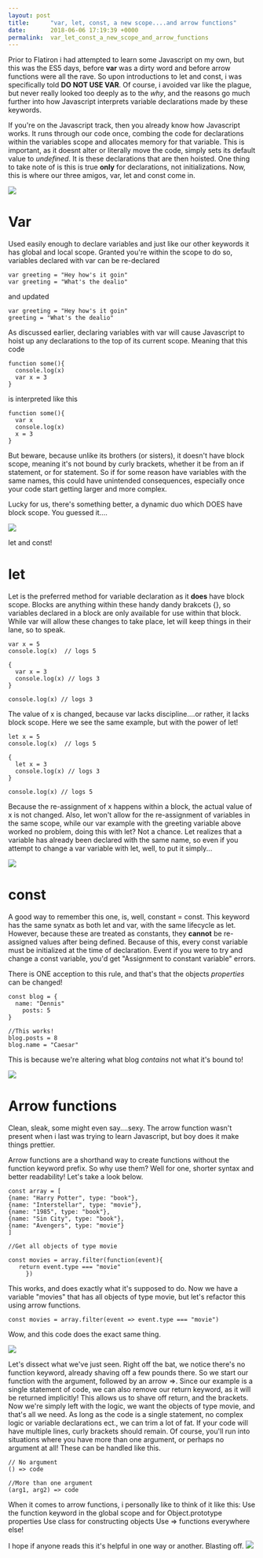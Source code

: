 ```yaml
---
layout: post
title:      "var, let, const, a new scope....and arrow functions"
date:       2018-06-06 17:19:39 +0000
permalink:  var_let_const_a_new_scope_and_arrow_functions
---
```



Prior to Flatiron i had attempted to learn some Javascript on my own, but this was the ES5 days, before **var** was a dirty word and before arrow functions were all the rave. So upon introductions to let and const, i was specifically told **DO NOT USE VAR**. Of course, i avoided var like the plague, but never really looked too deeply as to the *why*, and the reasons go much further into how Javascript interprets variable declarations made by these keywords.

If you're on the Javascript track, then you already know how Javascript works. It runs through our code once, combing the code for declarations within the variables scope and allocates memory for that variable. This is important, as it doesnt alter or literally move the code, simply sets its default value to *undefined*. It is these declarations that are then hoisted. One thing to take note of is this is true **only** for declarations, not initializations. Now, this is where our three amigos, var, let and const come in. 

![](https://media.giphy.com/media/sY1yvrxROgCM8/giphy.gif)

# Var

Used easily enough to declare variables and just like our other keywords it has global and local scope. Granted you're within the scope to do so, variables declared with var can be re-declared 
```
var greeting = "Hey how's it goin"
var greeting = "What's the dealio"
```
and updated
```
var greeting = "Hey how's it goin"
greeting = "What's the dealio"
```
As discussed earlier, declaring variables with var will cause Javascript to hoist up any declarations to the top of its current scope. Meaning that this code
```
function some(){
  console.log(x)
  var x = 3
}
```
is interpreted like this
```
function some(){
  var x
  console.log(x)
  x = 3
}
```
But beware, because unlike its brothers (or sisters), it doesn't have block scope, meaning it's not bound by curly brackets, whether it be from an if statement, or for statement. So if for some reason have variables with the same names, this could have unintended consequences, especially once your code start getting larger and more complex.

Lucky for us, there's something better, a dynamic duo which DOES have block scope. You guessed it....

![](https://media.giphy.com/media/DKznWTry3u9Q4/giphy.gif)

let and const! 

# let
Let is the preferred method for variable declaration as it **does** have block scope. Blocks are anything within these handy dandy brakcets {}, so variables declared in a block are only available for use within that block. While var will allow these changes to take place, let will keep things in their lane, so to speak.
```
var x = 5
console.log(x)  // logs 5

{
  var x = 3
  console.log(x) // logs 3
}

console.log(x) // logs 3
```
The value of x is changed, because var lacks discipline....or rather, it lacks block scope. Here we see the same example, but with the power of let!
```
let x = 5
console.log(x)  // logs 5

{
  let x = 3
  console.log(x) // logs 3
}

console.log(x) // logs 5
```
Because the re-assignment of x happens within a block, the actual value of x is not changed. Also, let won't allow for the re-assignment of variables in the same scope, while our var example with the greeting variable above worked no problem, doing this with let? Not a chance. Let realizes that a variable has already been declared with the same name, so even if you attempt to change a var variable with let, well, to put it simply...

![](https://78.media.tumblr.com/b5f616a2b3a24d436da9f552b7fd23b1/tumblr_mqv3dkTiU91rdrzfmo1_250.gif)

# const
A good way to remember this one, is, well, constant = const. This keyword has the same synatx as both let and var, with the same lifecycle as let. However, because these are treated as constants, they **cannot** be re-assigned values after being defined. Because of this, every const variable must be initialized at the time of declaration. Event if you were to try and change a const variable, you'd get "Assignment to constant variable" errors.

There is ONE acception to this rule, and that's that the objects *properties* can be changed! 

```
const blog = {
  name: "Dennis"
	posts: 5
}

//This works!
blog.posts = 8
blog.name = "Caesar"
```

This is because we're altering what blog *contains* not what it's bound to!

![](https://media.giphy.com/media/12luQDyqvum5l6/giphy.gif)

# Arrow functions
Clean, sleak, some might even say....sexy. The arrow function wasn't present when i last was trying to learn Javascript, but boy does it make things prettier. 

Arrow functions are a shorthand way to create functions without the function keyword prefix. So why use them? Well for one, shorter syntax and better readability! Let's take a look below.

```
const array = [
{name: "Harry Potter", type: "book"},
{name: "Interstellar", type: "movie"},
{name: "1985", type: "book"},
{name: "Sin City", type: "book"},
{name: "Avengers", type: "movie"}
]

//Get all objects of type movie

const movies = array.filter(function(event){
   return event.type === "movie"
	 })
```
This works, and does exactly what it's supposed to do. Now we have a variable "movies" that has all objects of type movie, but let's refactor this using arrow functions.
```
const movies = array.filter(event => event.type === "movie")
```
Wow, and this code does the exact same thing.

![](https://media.tenor.com/images/71d8713dc41782d5c96edd7d0079e8e0/tenor.gif)

Let's dissect what we've just seen. Right off the bat, we notice there's no function keyword, already shaving off a few pounds there. So we start our function with the argument, followed by an arrow =>. Since our example is a single statement of code, we can also remove our return keyword, as it will be returned implicitly! This allows us to shave off return, and the brackets. Now we're simply left with the logic, we want the objects of type movie, and that's all we need. As long as the code is a single statement, no complex logic or variable declarations ect., we can trim a lot of fat. If your code will have multiple lines, curly brackets should remain. Of course, you'll run into situations where you have more than one argument, or perhaps no argument at all! These can be handled like this.
```
// No argument
() => code 

//More than one argument 
(arg1, arg2) => code
```
When it comes to arrow functions, i personally like to think of it like this:
Use the function keyword in the global scope and for Object.prototype properties
Use class for constructing objects
Use => functions everywhere else!

I hope if anyone reads this it's helpful in one way or another. Blasting off.
![](https://vignette.wikia.nocookie.net/fairytailfanon/images/c/c7/Blasting_off_again%21.gif/revision/latest?cb=20151031005831)
